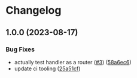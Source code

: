 # Changelog

## 1.0.0 (2023-08-17)


### Bug Fixes

* actually test handler as a router ([#3](https://github.com/airtonix/golang-monorepo-template/issues/3)) ([58a6ec6](https://github.com/airtonix/golang-monorepo-template/commit/58a6ec6b5382fbcc516d582af65e01f5a639f999))
* update ci tooling ([25a51cf](https://github.com/airtonix/golang-monorepo-template/commit/25a51cf755275fee5c39f543bf409496b74a6b49))
